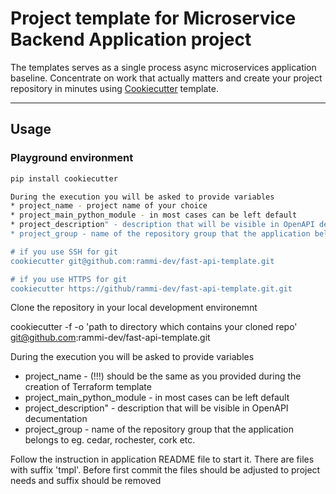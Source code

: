 # Project template for Microservice Backend Application project

The templates serves as a single process async microservices application baseline.
Concentrate on work that actually matters and create your project repository in minutes using [Cookiecutter](https://cookiecutter.readthedocs.io) template.

---

## Usage
### Playground environment
```bash
pip install cookiecutter

During the execution you will be asked to provide variables 
* project_name - project name of your choice
* project_main_python_module - in most cases can be left default
* project_description" - description that will be visible in OpenAPI decumentation
* project_group - name of the repository group that the application belongs to eg. cedar, rochester, cork etc.

# if you use SSH for git
cookiecutter git@github.com:rammi-dev/fast-api-template.git

# if you use HTTPS for git
cookiecutter https://github/rammi-dev/fast-api-template.git.git
```


Clone the repository in your local development environemnt


cookiecutter -f -o 'path to directory which contains your cloned repo' git@github.com:rammi-dev/fast-api-template.git

During the execution you will be asked to provide variables 
* project_name - (!!!) should be the same as you provided during the creation of Terraform template 
* project_main_python_module - in most cases can be left default
* project_description" - description that will be visible in OpenAPI decumentation
* project_group - name of the repository group that the application belongs to eg. cedar, rochester, cork etc.

Follow the instruction in application README file to start it.
There are files with suffix 'tmpl'. Before first commit the files should be adjusted to project needs and suffix should be removed